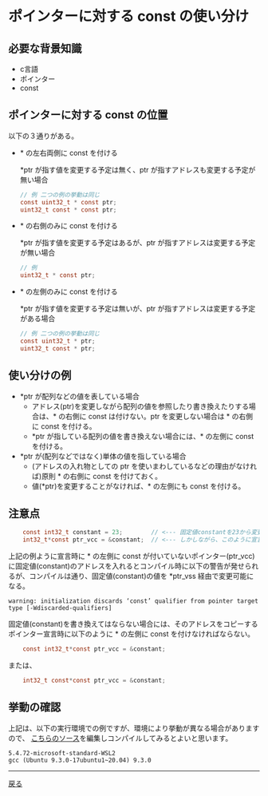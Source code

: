 # ポインターに対する const の使い分け

## 必要な背景知識

- c言語
- ポインター
- const

## ポインターに対する const の位置

以下の３通りがある。

- \* の左右両側に const を付ける
  
  \*ptr が指す値を変更する予定は無く、ptr が指すアドレスも変更する予定が無い場合

  ```c
  // 例 二つの例の挙動は同じ
  const uint32_t * const ptr;
  uint32_t const * const ptr;
  ```

- \* の右側のみに const を付ける

  *ptr が指す値を変更する予定はあるが、ptr が指すアドレスは変更する予定が無い場合

  ```c
  // 例
  uint32_t * const ptr;
  ```

- \* の左側のみに const を付ける

  \*ptr が指す値を変更する予定は無いが、ptr が指すアドレスは変更する予定がある場合

  ```c
  // 例 二つの例の挙動は同じ
  const uint32_t * ptr;
  uint32_t const * ptr;
  ```


## 使い分けの例

- \*ptr が配列などの値を表している場合
  - アドレス(ptr)を変更しながら配列の値を参照したり書き換えたりする場合は、\* の右側に const は付けない。ptr を変更しない場合は \* の右側に const を付ける。
  - \*ptr が指している配列の値を書き換えない場合には、\* の左側に const を付ける。
- \*ptr が(配列などではなく)単体の値を指している場合
  - (アドレスの入れ物としての ptr を使いまわしているなどの理由がなければ)原則 \* の右側に const を付けておく。
  - 値(\*ptr)を変更することがなければ、\* の左側にも const を付ける。

## 注意点

```c
    const int32_t constant = 23;        // <--- 固定値constantを23から変更禁止にする
    int32_t*const ptr_vcc = &constant;  // <--- しかしながら、このように宣言してしまうと、*ptr_vcc 経由で書き換え可能になってしまう
```

上記の例ように宣言時に \* の左側に const が付いていないポインター(ptr_vcc)に固定値(constant)のアドレスを入れるとコンパイル時に以下の警告が発せられるが、コンパイルは通り、固定値(constant)の値を \*ptr_vss 経由で変更可能になる。

```text
warning: initialization discards ‘const’ qualifier from pointer target type [-Wdiscarded-qualifiers]
```

固定値(constant)を書き換えてはならない場合には、そのアドレスをコピーするポインター宣言時に以下のように \* の左側に const を付けなければならない。

```c
    const int32_t*const ptr_vcc = &constant; 
```

または、

```c
    int32_t const*const ptr_vcc = &constant; 
```

## 挙動の確認

上記は、以下の実行環境での例ですが、環境により挙動が異なる場合がありますので、
[こちらのソース](./src/const.c)を編集しコンパイルしてみるとよいと思います。

```text
5.4.72-microsoft-standard-WSL2
gcc (Ubuntu 9.3.0-17ubuntu1~20.04) 9.3.0
```

---

[戻る](README.md)
